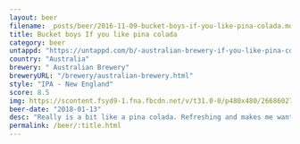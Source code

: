 ```yaml
---
layout: beer
filename: _posts/beer/2016-11-09-bucket-boys-if-you-like-pina-colada.md
title: Bucket boys If you like pina colada
category: beer
untappd: "https://untappd.com/b/-australian-brewery-if-you-like-pina-colada-new-england-milkshake-ipa/2332824"
country: "Australia"
brewery: " Australian Brewery"
breweryURL: "/brewery/australian-brewery.html"
style: "IPA - New England"
score: 8.5
img: https://scontent.fsyd9-1.fna.fbcdn.net/v/t31.0-0/p480x480/26686027_10155922809143745_4908906281664853624_o.jpg?_nc_cat=107&_nc_sid=e007fa&_nc_ohc=4v69Szfy9v4AX--hxiA&_nc_ht=scontent.fsyd9-1.fna&tp=6&oh=875aa3b3e620fad28ba9e3dfc58f2fe0&oe=5F94C2ED
beer-date: "2018-01-13"
desc: "Really is a bit like a pina colada. Refreshing and makes me want more"
permalink: /beer/:title.html
---
```

